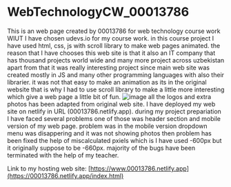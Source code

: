 # WebTechnologyCW_00013786
This is an web page created by 00013786 for web technology course work WIUT 
I have chosen udevs.io for my course work. in this course project I have used html, css, js with scroll library to make web pages animated. 
the reason that I have chooses this web site is that it also an IT company that has thousand projects world wide and many more project across uzbekistan
apart from that it was really interesting project since main web site was created mostly in JS and many other programming languages with also their librarier. it was not that easy to make an animation as its in the original website that is why I had to use scroll library to make a little more interesting which give a web page a little bit of fun.
![image](https://user-images.githubusercontent.com/114356176/202251839-af0a0848-690e-4351-8c1a-dca96ae3d694.png)
all the logos and extra photos has been adapted from original web site. 
I have deployed my web site on netlify in URL (00013786.netlify.app). during my project prepariation I have faced several problems one of those was header section and mobile version of my web page. problem was in the mobile version dropdown menu was disappering and it was not showing photos then problem has been fixed the help of miscalculated pxiels which is I have used -600px but it originally suppose to be -660px. 
majority of the bugs have been terminated with the help of my teacher. 



Link to my hosting web site:
[https://www.00013786.netlify.app](https://00013786.netlify.app/index.html) 
